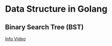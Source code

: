# Data Structure in Golang

## Binary Search Tree (BST)

[Info Video](https://www.youtube.com/watch?v=-oYitelECuQ)
